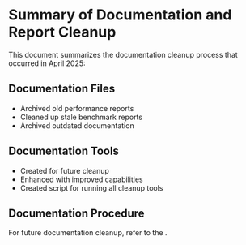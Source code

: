 # Summary of Documentation and Report Cleanup

This document summarizes the documentation cleanup process that occurred in April 2025:

## Documentation Files

- Archived old performance reports
- Cleaned up stale benchmark reports
- Archived outdated documentation

## Documentation Tools

- Created  for future cleanup
- Enhanced  with improved capabilities
- Created  script for running all cleanup tools

## Documentation Procedure

For future documentation cleanup, refer to the .
